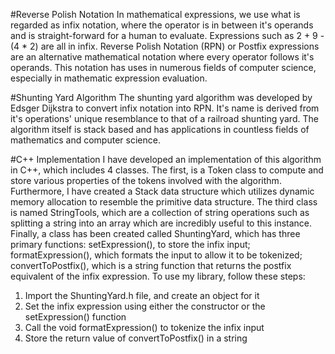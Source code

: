 #Reverse Polish Notation
In mathematical expressions, we use what is regarded as infix notation, where the operator is in between it's operands and is straight-forward for a human to evaluate. Expressions such as 2 + 9 - (4 * 2) are all in infix. Reverse Polish Notation (RPN) or Postfix expressions are an alternative mathematical notation where every operator follows it's operands. This notation has uses in numerous fields of computer science, especially in mathematic expression evaluation.

#Shunting Yard Algorithm
The shunting yard algorithm was developed by Edsger Dijkstra to convert infix notation into RPN. It's name is derived from it's operations' unique resemblance to that of a railroad shunting yard. The algorithm itself is stack based and has applications in countless fields of mathematics and computer science.

#C++ Implementation
I have developed an implementation of this algorithm in C++, which includes 4 classes. The first, is a Token class to compute and store various properties of the tokens involved with the algorithm. Furthermore, I have created a Stack data structure which utilizes dynamic memory allocation to resemble the primitive data structure. The third class is named StringTools, which are a collection of string operations such as splitting a string into an array which are incredibly useful to this instance. Finally, a class has been created called ShuntingYard, which has three primary functions: setExpression(), to store the infix input; formatExpression(), which formats the input to allow it to be tokenized; convertToPostfix(), which is a string function that returns the postfix equivalent of the infix expression. 
To use my library, follow these steps:
<ol>
<li>Import the ShuntingYard.h file, and create an object for it</li>
<li>Set the infix expression using either the constructor or the setExpression() function</li>
<li>Call the void formatExpression() to tokenize the infix input
</li>
<li>Store the return value of convertToPostfix() in a string
</li>
</ol>

